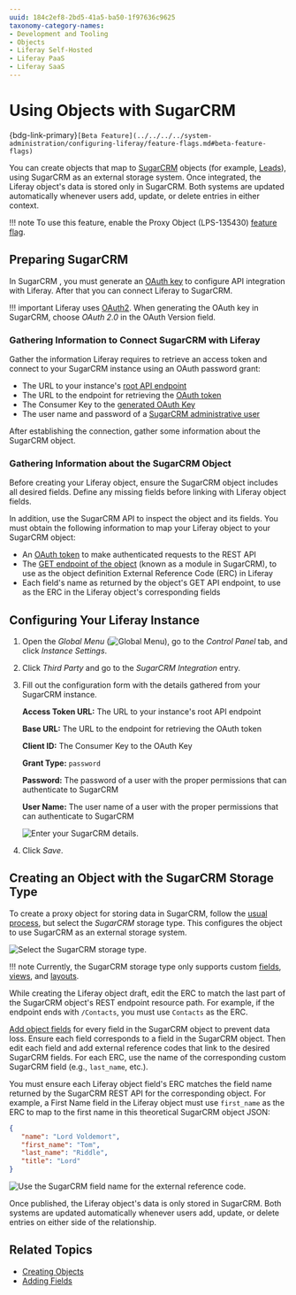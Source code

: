 ```yaml
---
uuid: 184c2ef8-2bd5-41a5-ba50-1f97636c9625
taxonomy-category-names:
- Development and Tooling
- Objects
- Liferay Self-Hosted
- Liferay PaaS
- Liferay SaaS
---
```


# Using Objects with SugarCRM

{bdg-link-primary}`[Beta Feature](../../../../system-administration/configuring-liferay/feature-flags.md#beta-feature-flags)`

You can create objects that map to [SugarCRM](https://support.sugarcrm.com) objects (for example, [Leads](https://support.sugarcrm.com/knowledge_base/accounts_contacts_leads/)), using SugarCRM as an external storage system. Once integrated, the Liferay object's data is stored only in SugarCRM. Both systems are updated automatically whenever users add, update, or delete entries in either context.

!!! note
    To use this feature, enable the Proxy Object (LPS-135430) [feature flag](../../../../system-administration/configuring-liferay/feature-flags.md).

## Preparing SugarCRM

In SugarCRM , you must generate an [OAuth key](https://support.sugarcrm.com/documentation/sugar_versions/14.0/sell/administration_guide/system/#OAuth_Keys) to configure API integration with Liferay. After that you can connect Liferay to SugarCRM.

!!! important
    Liferay uses [OAuth2](../../../../headless-delivery/using-oauth2.md). When generating the OAuth key in SugarCRM, choose _OAuth 2.0_ in the OAuth Version field.

### Gathering Information to Connect SugarCRM with Liferay

Gather the information Liferay requires to retrieve an access token and connect to your SugarCRM instance using an OAuth password grant:

* The URL to your instance's [root API endpoint](https://support.sugarcrm.com/documentation/sugar_developer/sugar_developer_guide_14.0/integration/web_services/rest_api/#How_to_Access_the_REST_Service)
* The URL to the endpoint for retrieving the [OAuth token](https://support.sugarcrm.com/documentation/sugar_developer/sugar_developer_guide_14.0/integration/web_services/rest_api/#Authentication)
* The Consumer Key to the [generated OAuth Key](https://support.sugarcrm.com/documentation/sugar_versions/14.0/sell/administration_guide/system/#OAuth_Keys_Fields)
* The user name and password of a [SugarCRM administrative user](https://support.sugarcrm.com/documentation/sugar_versions/14.0/sell/administration_guide/system/#OAuth_Keys_Fields)

After establishing the connection, gather some information about the SugarCRM object.

### Gathering Information about the SugarCRM Object

Before creating your Liferay object, ensure the SugarCRM object includes all desired fields. Define any missing fields before linking with Liferay object fields.

In addition, use the SugarCRM API to inspect the object and its fields. You must obtain the following information to map your Liferay object to your SugarCRM object:

* An [OAuth token](https://support.sugarcrm.com/documentation/sugar_developer/sugar_developer_guide_14.0/integration/web_services/rest_api/#Authentication) to make authenticated requests to the REST API
* The [GET endpoint of the object](https://support.sugarcrm.com/documentation/sugar_developer/sugar_developer_guide_14.0/integration/web_services/rest_api/endpoints/module_get/#Overview) (known as a module in SugarCRM), to use as the object definition External Reference Code (ERC) in Liferay
* Each field's name as returned by the object's GET API endpoint, to use as the ERC in the Liferay object's corresponding fields

## Configuring Your Liferay Instance

1. Open the *Global Menu* (![Global Menu](../../../../images/icon-applications-menu.png)), go to the *Control Panel* tab, and click *Instance Settings*.

1. Click *Third Party* and go to the *SugarCRM Integration* entry.

1. Fill out the configuration form with the details gathered from your SugarCRM instance.

   **Access Token URL:** The URL to your instance's root API endpoint

   **Base URL:** The URL to the endpoint for retrieving the OAuth token

   **Client ID:** The Consumer Key to the OAuth Key

   **Grant Type:** `password`

   **Password:** The password of a user with the proper permissions that can authenticate to SugarCRM

   **User Name:** The user name of a user with the proper permissions that can authenticate to SugarCRM

   ![Enter your SugarCRM details.](./using-objects-with-sugar-crm/images/01.png)

1. Click *Save*.

## Creating an Object with the SugarCRM Storage Type

To create a proxy object for storing data in SugarCRM, follow the [usual process](../../creating-and-managing-objects.md), but select the *SugarCRM* storage type. This configures the object to use SugarCRM as an external storage system.

![Select the SugarCRM storage type.](./using-objects-with-sugar-crm/images/02.png)

!!! note
    Currently, the SugarCRM storage type only supports custom [fields](../../creating-and-managing-objects/fields.md), [views](../../creating-and-managing-objects/views.md), and [layouts](../../creating-and-managing-objects/layouts.md).

While creating the Liferay object draft, edit the ERC to match the last part of the SugarCRM object's REST endpoint resource path. For example, if the endpoint ends with `/Contacts`, you must use `Contacts` as the ERC.

[Add object fields](../../creating-and-managing-objects/fields/adding-fields-to-objects.md) for every field in the SugarCRM object to prevent data loss. Ensure each field corresponds to a field in the SugarCRM object. Then edit each field and add external reference codes that link to the desired SugarCRM fields. For each ERC, use the name of the corresponding custom SugarCRM field (e.g., `last_name`, etc.).

You must ensure each Liferay object field's ERC matches the field name returned by the SugarCRM REST API for the corresponding object. For example, a First Name field in the Liferay object must use `first_name` as the ERC to map to the first name in this theoretical SugarCRM object JSON:

```json
{
   "name": "Lord Voldemort",
   "first_name": "Tom",
   "last_name": "Riddle",
   "title": "Lord"
}
```

![Use the SugarCRM field name for the external reference code.](./using-objects-with-sugar-crm/images/03.png)

Once published, the Liferay object's data is only stored in SugarCRM. Both systems are updated automatically whenever users add, update, or delete entries on either side of the relationship.

## Related Topics

* [Creating Objects](../../creating-and-managing-objects/creating-objects.md)
* [Adding Fields](../../creating-and-managing-objects/fields/adding-fields-to-objects.md)
